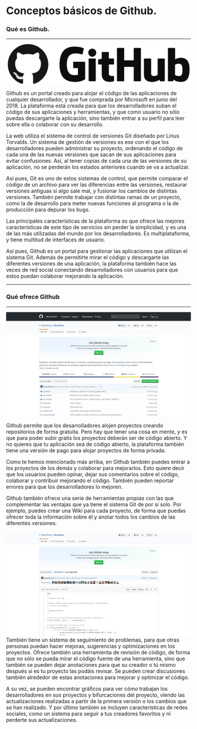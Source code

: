 # Conceptos básicos de Github.
### Qué es Github.
---
![Github Logo](githubLogo.png)

Github es un portal creado para alojar el código de las aplicaciones de cualquier desarrollador, y que fue comprada por Microsoft en junio del 2018. La plataforma está creada para que los desarrolladores suban el código de sus aplicaciones y herramientas, y que como usuario no sólo puedas descargarte la aplicación, sino también entrar a su perfil para leer sobre ella o colaborar con su desarrollo.

La web utiliza el sistema de control de versiones Git diseñado por Linus Torvalds. Un sistema de gestión de versiones es ese con el que los desarrolladores pueden administrar su proyecto, ordenando el código de cada una de las nuevas versiones que sacan de sus aplicaciones para evitar confusiones. Así, al tener copias de cada una de las versiones de su aplicación, no se perderán los estados anteriores cuando se va a actualizar.

Así pues, Git es uno de estos sistemas de control, que permite comparar el código de un archivo para ver las diferencias entre las versiones, restaurar versiones antiguas si algo sale mal, y fusionar los cambios de distintas versiones. También permite trabajar con distintas ramas de un proyecto, como la de desarrollo para meter nuevas funciones al programa o la de producción para depurar los bugs.

Las principales características de la plataforma es que ofrece las mejores características de este tipo de servicios sin perder la simplicidad, y es una de las más utilizadas del mundo por los desarrolladores. Es multiplataforma, y tiene multitud de interfaces de usuario.

Así pues, Github es un portal para gestionar las aplicaciones que utilizan el sistema Git. Además de permitirte mirar el código y descargarte las diferentes versiones de una aplicación, la plataforma también hace las veces de red social conectando desarrolladores con usuarios para que estos puedan colaborar mejorando la aplicación.

---
### Qué ofrece Github
---
![gihubPage](githubPage.jpeg)

Github permite que los desarrolladores alojen proyectos creando repositorios de forma gratuita. Pero hay que tener una cosa en mente, y es que para poder subir gratis los proyectos deberán ser de código abierto. Y no quieres que tu aplicación sea de código abierto, la plataforma también tiene una versión de pago para alojar proyectos de forma privada.

Como te hemos mencionado más arriba, en Github también puedes entrar a los proyectos de los demás y colaborar para mejorarlos. Esto quiere decir que los usuarios pueden opinar, dejar sus comentarios sobre el código, colaborar y contribuir mejorando el código. También pueden reportar errores para que los desarrolladores lo mejoren.

Github también ofrece una serie de herramientas propias con las que complementar las ventajas que ya tiene el sistema Git de por sí solo. Por ejemplo, puedes crear una Wiki para cada proyecto, de forma que puedas ofrecer toda la información sobre él y anotar todos los cambios de las diferentes versiones.

![githubPage2](githubPage2.jpeg)
También tiene un sistema de seguimiento de problemas, para que otras personas puedan hacer mejoras, sugerencias y optimizaciones en los proyectos. Ofrece también una herramienta de revisión de código, de forma que no sólo se pueda mirar el código fuente de una herramienta, sino que también se pueden dejar anotaciones para que su creador o tú mismo después si es tu proyecto las podáis revisar. Se pueden crear discusiones también alrededor de estas anotaciones para mejorar y optimizar el código.

A su vez, se pueden encontrar gráficos para ver cómo trabajan los desarrolladores en sus proyectos y bifurcaciones del proyecto, viendo las actualizaciones realizadas a partir de la primera versión o los cambios que se han realizado. Y por último también se incluyen características de redes sociales, como un sistema para seguir a tus creadores favoritos y ni perderte sus actualizaciones.